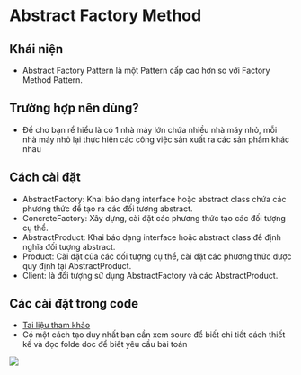 # Abstract Factory Method

## Khái niện
-  Abstract Factory Pattern là một Pattern cấp cao hơn so với Factory Method Pattern.
## Trường hợp nên dùng?
- Để cho bạn rể hiểu là có 1 nhà máy lớn chứa nhiều nhà máy nhỏ, mỗi nhà máy nhỏ lại thực hiện các công việc sản xuất ra các sản phẩm khác nhau
## Cách cài đặt
- AbstractFactory: Khai báo dạng interface hoặc abstract class chứa các phương thức để tạo ra các đối tượng abstract.
- ConcreteFactory: Xây dựng, cài đặt các phương thức tạo các đối tượng cụ thể.
- AbstractProduct: Khai báo dạng interface hoặc abstract class để định nghĩa đối tượng abstract.
- Product: Cài đặt của các đối tượng cụ thể, cài đặt các phương thức được quy định tại AbstractProduct.
- Client: là đối tượng sử dụng AbstractFactory và các AbstractProduct.
## Các cài đặt trong code
- [Tai liệu tham khảo](https://gpcoder.com/4365-huong-dan-java-design-pattern-abstract-factory/)
- Có một cách tạo duy nhất bạn cần xem soure để biết chi tiết cách thiết kế và đọc folde doc để biết yêu cầu bài toán
<img src ="https://github.com/trongdat1998/course-DatDT/blob/main/image/design-patterns-abstract-factory-diagram.png">